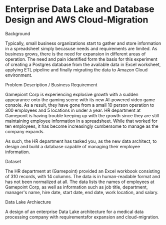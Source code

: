 # Enterprise Data Lake and Database Design and AWS Cloud-Migration

Background

Typically, small business organizations start to gather and store information in a spreadsheet simply becasuse needs and requirements are limited. As business grows, there is the need for expansion in different areas of operation. The need and pain identified form the basis for this experiment of creating a Postgres database from the available data in Excel worksheet, applying ETL pipeline and finally migrating the data to Amazon Cloud environment.


Problem Description / Business Requirement

Gamepiont Corp is experiencing explosive growth with a sudden appearance onto the gaming scene with its new AI-powered video game console. As a result, they have gone from a small 10 person operation to 300 employees and 5 locations in under a year. HR department at Gameponit is having trouble keeping up with the growth since they are still maintaining employee information in a spreadsheet. While that worked for ten employees, it has become increasingly cumbersome to manage as the company expands.

As such, the HR department has tasked you, as the new data architect, to design and build a database capable of managing their employee information.

Dataset

The HR department at (Gamepoint) provided an Excel workbook consisting of 310 records, with 14 columns. The data is in human-readable format and has not been normalized at all. The data lists the names of employees at Gamepoint Corp, as well as information such as job title, department, manager's name, hire date, start date, end date, work location, and salary.

Data Lake Archiecture

A design of an enterprise Data Lake architecture for a medical data processing company with requirementsfor expansion and cloud-migration.
